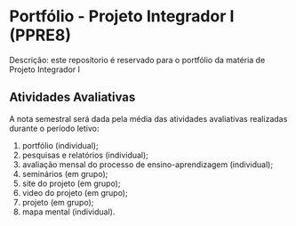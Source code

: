 # Portfólio - Projeto Integrador I (PPRE8)

Descrição: este reposítorio é reservado para o portfólio da matéria de Projeto Integrador I

## Atividades Avaliativas

A nota semestral será dada pela média das atividades avaliativas realizadas durante o período letivo: 

  1. portfólio (individual);
  2. pesquisas e relatórios (individual);
  3. avaliação mensal do processo de ensino-aprendizagem (individual);
  4. seminários (em grupo);
  5. site do projeto (em grupo);
  6. video do projeto (em grupo);
  7. projeto (em grupo);
  8. mapa mental (individual).

